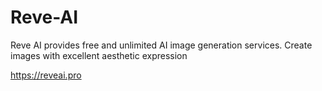 # Reve-AI
Reve AI provides free and unlimited AI image generation services. Create images with excellent aesthetic expression

https://reveai.pro
